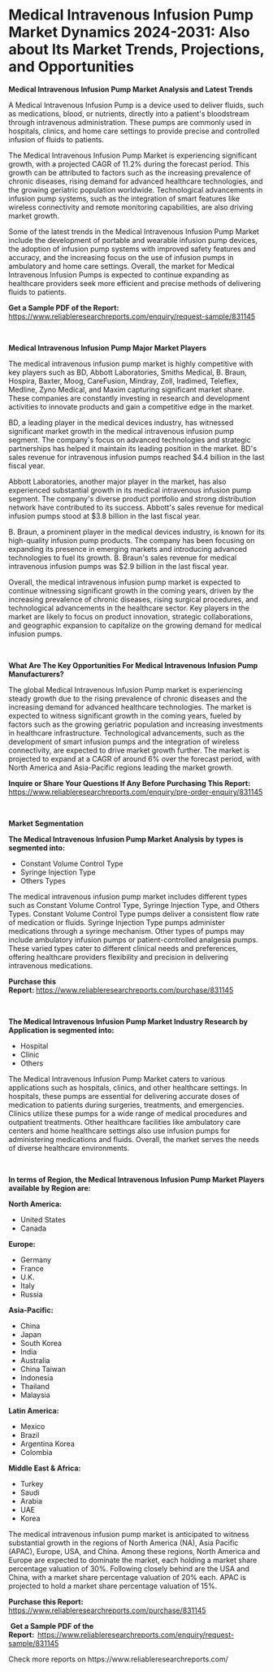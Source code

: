 <p><h1>Medical Intravenous Infusion Pump Market Dynamics 2024-2031: Also about Its Market Trends, Projections, and Opportunities</h1></p><p><strong>Medical Intravenous Infusion Pump Market Analysis and Latest Trends</strong></p>
<p><p>A Medical Intravenous Infusion Pump is a device used to deliver fluids, such as medications, blood, or nutrients, directly into a patient's bloodstream through intravenous administration. These pumps are commonly used in hospitals, clinics, and home care settings to provide precise and controlled infusion of fluids to patients.</p><p>The Medical Intravenous Infusion Pump Market is experiencing significant growth, with a projected CAGR of 11.2% during the forecast period. This growth can be attributed to factors such as the increasing prevalence of chronic diseases, rising demand for advanced healthcare technologies, and the growing geriatric population worldwide. Technological advancements in infusion pump systems, such as the integration of smart features like wireless connectivity and remote monitoring capabilities, are also driving market growth.</p><p>Some of the latest trends in the Medical Intravenous Infusion Pump Market include the development of portable and wearable infusion pump devices, the adoption of infusion pump systems with improved safety features and accuracy, and the increasing focus on the use of infusion pumps in ambulatory and home care settings. Overall, the market for Medical Intravenous Infusion Pumps is expected to continue expanding as healthcare providers seek more efficient and precise methods of delivering fluids to patients.</p></p>
<p><strong>Get a Sample PDF of the Report:&nbsp;</strong> <a href="https://www.reliableresearchreports.com/enquiry/request-sample/831145">https://www.reliableresearchreports.com/enquiry/request-sample/831145</a></p>
<p>&nbsp;</p>
<p><strong>Medical Intravenous Infusion Pump Major Market Players</strong></p>
<p><p>The medical intravenous infusion pump market is highly competitive with key players such as BD, Abbott Laboratories, Smiths Medical, B. Braun, Hospira, Baxter, Moog, CareFusion, Mindray, Zoll, Iradimed, Teleflex, Medline, Zyno Medical, and Maxim capturing significant market share. These companies are constantly investing in research and development activities to innovate products and gain a competitive edge in the market.</p><p>BD, a leading player in the medical devices industry, has witnessed significant market growth in the medical intravenous infusion pump segment. The company's focus on advanced technologies and strategic partnerships has helped it maintain its leading position in the market. BD's sales revenue for intravenous infusion pumps reached $4.4 billion in the last fiscal year.</p><p>Abbott Laboratories, another major player in the market, has also experienced substantial growth in its medical intravenous infusion pump segment. The company's diverse product portfolio and strong distribution network have contributed to its success. Abbott's sales revenue for medical infusion pumps stood at $3.8 billion in the last fiscal year.</p><p>B. Braun, a prominent player in the medical devices industry, is known for its high-quality infusion pump products. The company has been focusing on expanding its presence in emerging markets and introducing advanced technologies to fuel its growth. B. Braun's sales revenue for medical intravenous infusion pumps was $2.9 billion in the last fiscal year.</p><p>Overall, the medical intravenous infusion pump market is expected to continue witnessing significant growth in the coming years, driven by the increasing prevalence of chronic diseases, rising surgical procedures, and technological advancements in the healthcare sector. Key players in the market are likely to focus on product innovation, strategic collaborations, and geographic expansion to capitalize on the growing demand for medical infusion pumps.</p></p>
<p>&nbsp;</p>
<p><strong>What Are The Key Opportunities For Medical Intravenous Infusion Pump Manufacturers?</strong></p>
<p><p>The global Medical Intravenous Infusion Pump market is experiencing steady growth due to the rising prevalence of chronic diseases and the increasing demand for advanced healthcare technologies. The market is expected to witness significant growth in the coming years, fueled by factors such as the growing geriatric population and increasing investments in healthcare infrastructure. Technological advancements, such as the development of smart infusion pumps and the integration of wireless connectivity, are expected to drive market growth further. The market is projected to expand at a CAGR of around 6% over the forecast period, with North America and Asia-Pacific regions leading the market growth.</p></p>
<p><strong>Inquire or Share Your Questions If Any Before Purchasing This Report:</strong> <a href="https://www.reliableresearchreports.com/enquiry/pre-order-enquiry/831145">https://www.reliableresearchreports.com/enquiry/pre-order-enquiry/831145</a></p>
<p>&nbsp;</p>
<p><strong>Market Segmentation</strong></p>
<p><strong>The Medical Intravenous Infusion Pump Market Analysis by types is segmented into:</strong></p>
<p><ul><li>Constant Volume Control Type</li><li>Syringe Injection Type</li><li>Others Types</li></ul></p>
<p><p>The medical intravenous infusion pump market includes different types such as Constant Volume Control Type, Syringe Injection Type, and Others Types. Constant Volume Control Type pumps deliver a consistent flow rate of medication or fluids. Syringe Injection Type pumps administer medications through a syringe mechanism. Other types of pumps may include ambulatory infusion pumps or patient-controlled analgesia pumps. These varied types cater to different clinical needs and preferences, offering healthcare providers flexibility and precision in delivering intravenous medications.</p></p>
<p><strong>Purchase this Report:&nbsp;</strong><a href="https://www.reliableresearchreports.com/purchase/831145">https://www.reliableresearchreports.com/purchase/831145</a></p>
<p>&nbsp;</p>
<p><strong>The Medical Intravenous Infusion Pump Market Industry Research by Application is segmented into:</strong></p>
<p><ul><li>Hospital</li><li>Clinic</li><li>Others</li></ul></p>
<p><p>The Medical Intravenous Infusion Pump Market caters to various applications such as hospitals, clinics, and other healthcare settings. In hospitals, these pumps are essential for delivering accurate doses of medication to patients during surgeries, treatments, and emergencies. Clinics utilize these pumps for a wide range of medical procedures and outpatient treatments. Other healthcare facilities like ambulatory care centers and home healthcare settings also use infusion pumps for administering medications and fluids. Overall, the market serves the needs of diverse healthcare environments.</p></p>
<p>&nbsp;</p>
<p><strong>In terms of Region, the Medical Intravenous Infusion Pump Market Players available by Region are:</strong></p>
<p>
    <p> <strong> North America: </strong>
        <ul>
            <li>United States</li>
            <li>Canada</li>
        </ul>
        </p> 
    <p> <strong> Europe: </strong>
        <ul>
            <li>Germany</li>
            <li>France</li>
            <li>U.K.</li>
            <li>Italy</li>
            <li>Russia</li>
        </ul>
        </p> 
    <p> <strong> Asia-Pacific: </strong>
        <ul>
            <li>China</li>
            <li>Japan</li>
            <li>South Korea</li>
            <li>India</li>
            <li>Australia</li>
            <li>China Taiwan</li>
            <li>Indonesia</li>
            <li>Thailand</li>
            <li>Malaysia</li>
        </ul>
        </p> 
    <p> <strong> Latin America: </strong>
        <ul>
            <li>Mexico</li>
            <li>Brazil</li>
            <li>Argentina Korea</li>
            <li>Colombia</li>
        </ul>
        </p> 
    <p> <strong> Middle East & Africa: </strong>
        <ul>
            <li>Turkey</li>
            <li>Saudi</li>
            <li>Arabia</li>
            <li>UAE</li>
            <li>Korea</li>
        </ul>
    </p>
    </p>
<p><p>The medical intravenous infusion pump market is anticipated to witness substantial growth in the regions of North America (NA), Asia Pacific (APAC), Europe, USA, and China. Among these regions, North America and Europe are expected to dominate the market, each holding a market share percentage valuation of 30%. Following closely behind are the USA and China, with a market share percentage valuation of 20% each. APAC is projected to hold a market share percentage valuation of 15%.</p></p>
<p><strong>Purchase this Report: </strong><a href="https://www.reliableresearchreports.com/purchase/831145">https://www.reliableresearchreports.com/purchase/831145</a></p>
<p>&nbsp;<strong>Get a Sample PDF of the Report:&nbsp;&nbsp;</strong><a href="https://www.reliableresearchreports.com/enquiry/request-sample/831145">https://www.reliableresearchreports.com/enquiry/request-sample/831145</a></p>
<p><strong></strong></p>
<p>Check more reports on https://www.reliableresearchreports.com/</p>